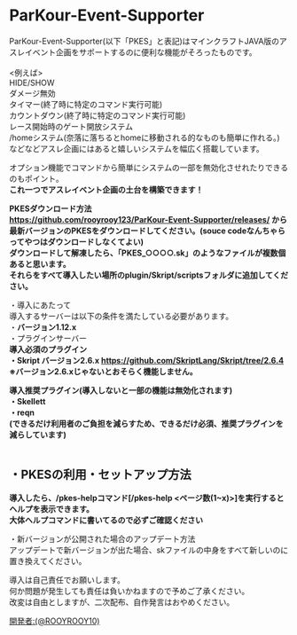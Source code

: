 # ParKour-Event-Supporter

ParKour-Event-Supporter(以下「PKES」と表記)はマインクラフトJAVA版のアスレイベント企画をサポートするのに便利な機能がそろったものです。<br>
<br>
<例えば><br>
HIDE/SHOW<br>
ダメージ無効<br>
タイマー(終了時に特定のコマンド実行可能)<br>
カウントダウン(終了時に特定のコマンド実行可能)<br>
レース開始時のゲート開放システム<br>
/homeシステム(奈落に落ちるとhomeに移動される的なものも簡単に作れる。)<br>
などなどアスレ企画にはあると嬉しいシステムを幅広く搭載しています。

オプション機能でコマンドから簡単にシステムの一部を無効化させれたりできるのもポイント。<br>
**これ一つでアスレイベント企画の土台を構築できます！<br>**


**PKESダウンロード方法**<br>
**https://github.com/rooyrooy123/ParKour-Event-Supporter/releases/ から最新バージョンのPKESをダウンロードしてください。(souce codeなんちゃらってやつはダウンロードしなくてよい)<br>
ダウンロードして解凍したら、「PKES_○○○○.sk」のようなファイルが複数個あると思います。<br>
それらをすべて導入したい場所のplugin/Skript/scriptsフォルダに追加してください。**

・導入にあたって<br>
導入するサーバーは以下の条件を満たしている必要があります。<br>
・**バージョン1.12.x**<br>
・プラグインサーバー<br>
**導入必須のプラグイン**<br>
**・Skript バージョン2.6.x https://github.com/SkriptLang/Skript/tree/2.6.4 <br>
※バージョン2.6.xじゃないとおそらく機能しません。**<br>

**導入推奨プラグイン(導入しないと一部の機能は無効化されます)<br>
・Skellett<br>
・reqn
<br>
(できるだけ利用者のご負担を減らすため、できるだけ必須、推奨プラグインを減らしています)**<br>
<br>
##  **・PKESの利用・セットアップ方法**<br>
**導入したら、/pkes-helpコマンド[/pkes-help <ページ数(1~x)>]を実行するとヘルプを表示できます。**<br>
**大体ヘルプコマンドに書いてるので必ずご確認ください**<br>

・新バージョンが公開された場合のアップデート方法<br>
アップデートで新バージョンが出た場合、skファイルの中身をすべて新しいのに置き換えてください。<br>

導入は自己責任でお願いします。<br>
何か問題が発生しても責任は負いかねますので予めご了承ください。<br>
改変は自由としますが、二次配布、自作発言はおやめください。

[開発者:(@ROOYROOY10)](https://twitter.com/ROOYROOY10)<br>
